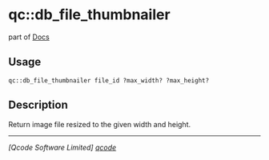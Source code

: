 qc::db_file_thumbnailer
=======================

part of [Docs](.)

Usage
-----
`qc::db_file_thumbnailer file_id ?max_width? ?max_height?`

Description
-----------
Return image file resized to the given width and height.

----------------------------------
*[Qcode Software Limited] [qcode]*

[qcode]: www.qcode.co.uk "Qcode Software"